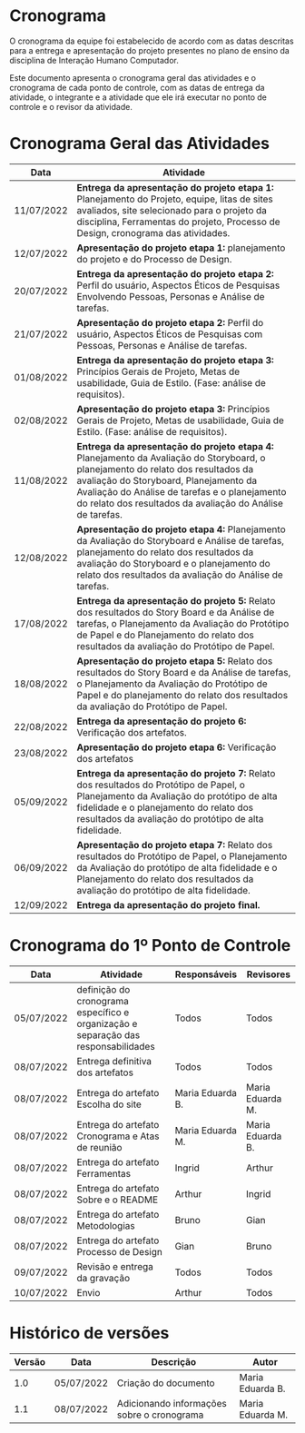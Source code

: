# Cronograma 

O cronograma da equipe foi estabelecido de acordo com as datas descritas para a entrega e apresentação do projeto presentes no plano de ensino da disciplina de Interação Humano Computador. 

Este documento apresenta o cronograma geral das atividades e o cronograma de cada ponto de controle, com as datas de entrega da atividade, o integrante e a atividade que ele irá executar no ponto de controle e o revisor da atividade.

# Cronograma Geral das Atividades 

| Data | Atividade | 
| ---------- | ------ | 
| 11/07/2022 | **Entrega da apresentação do projeto etapa 1:** Planejamento do Projeto, equipe, litas de sites avaliados, site selecionado para o projeto da disciplina, Ferramentas do projeto, Processo de Design, cronograma das atividades. |
| 12/07/2022 | **Apresentação do projeto etapa 1:** planejamento do projeto e do Processo de Design. |
| 20/07/2022 | **Entrega da apresentação do projeto etapa 2:** Perfil do usuário, Aspectos Éticos de Pesquisas Envolvendo Pessoas, Personas e Análise de tarefas. |
| 21/07/2022 | **Apresentação do projeto etapa 2:** Perfil do usuário, Aspectos Éticos de Pesquisas com Pessoas, Personas e Análise de tarefas. |
| 01/08/2022 | **Entrega da apresentação do projeto etapa 3:** Princípios Gerais de Projeto, Metas de usabilidade, Guia de Estilo. (Fase: análise de requisitos). |
| 02/08/2022 | **Apresentação do projeto etapa 3:** Princípios Gerais de Projeto, Metas de usabilidade, Guia de Estilo. (Fase: análise de requisitos). |
| 11/08/2022 | **Entrega da apresentação do projeto etapa 4:** Planejamento da Avaliação do Storyboard, o planejamento do relato dos resultados da avaliação do Storyboard, Planejamento da Avaliação do Análise de tarefas e o planejamento do relato dos resultados da avaliação do Análise de tarefas. |
| 12/08/2022 | **Apresentação do projeto etapa 4:** Planejamento da Avaliação do Storyboard e Análise de tarefas, planejamento do relato dos resultados da avaliação do Storyboard e o planejamento do relato dos resultados da avaliação do Análise de tarefas. |
| 17/08/2022 | **Entrega da apresentação do projeto 5:** Relato dos resultados do Story Board e da Análise de tarefas, o Planejamento da Avaliação do Protótipo de Papel e do Planejamento do relato dos resultados da avaliação do Protótipo de Papel. |
| 18/08/2022 | **Apresentação do projeto etapa 5:** Relato dos resultados do Story Board e da Análise de tarefas, o Planejamento da Avaliação do Protótipo de Papel e do planejamento do relato dos resultados da avaliação do Protótipo de Papel. |
| 22/08/2022 | **Entrega da apresentação do projeto 6:** Verificação dos artefatos. |
| 23/08/2022 | **Apresentação do projeto etapa 6:** Verificação dos artefatos |
| 05/09/2022 | **Entrega da apresentação do projeto 7:** Relato dos resultados do Protótipo de Papel, o Planejamento da Avaliação do protótipo de alta fidelidade e o planejamento do relato dos resultados da avaliação do protótipo de alta fidelidade. |
| 06/09/2022 | **Apresentação do projeto etapa 7:** Relato dos resultados do Protótipo de Papel, o Planejamento da Avaliação do protótipo de alta fidelidade e o Planejamento do relato dos resultados da avaliação do protótipo de alta fidelidade. |
| 12/09/2022 | **Entrega da apresentação do projeto final.** |


# Cronograma do 1º Ponto de Controle 

| Data | Atividade | Responsáveis | Revisores
| ---------- | ------ | -----------------------| --------------------------------------- |
| 05/07/2022 | definição do cronograma específico e organização e separação das responsabilidades | Todos  | Todos |
| 08/07/2022 | Entrega definitiva dos artefatos | Todos  | Todos |
| 08/07/2022 | Entrega do artefato Escolha do site | Maria Eduarda B.  | Maria Eduarda M. |
| 08/07/2022 | Entrega do artefato Cronograma e Atas de reunião | Maria Eduarda M.  | Maria Eduarda B. |
| 08/07/2022 | Entrega do artefato Ferramentas | Ingrid  | Arthur |
| 08/07/2022 | Entrega do artefato Sobre e o README | Arthur  | Ingrid |
| 08/07/2022 | Entrega do artefato Metodologias | Bruno  | Gian |
| 08/07/2022 | Entrega do artefato Processo de Design | Gian | Bruno |
| 09/07/2022 | Revisão e entrega da gravação | Todos | Todos |
| 10/07/2022 | Envio | Arthur | Todos |

# Histórico de versões

| Versão | Data       | Descrição             | Autor           | 
| ------ | ---------- | --------------------- | ------------    |
| 1.0    | 05/07/2022 | Criação do documento  | Maria Eduarda B. | 
| 1.1  | 08/07/2022 | Adicionando informações sobre o cronograma | Maria Eduarda M. | 



